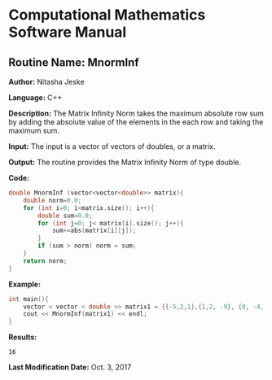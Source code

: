 # Computational Mathematics Software Manual

## **Routine Name:** MnormInf

**Author:** Nitasha Jeske

**Language:** C++

**Description:** The Matrix Infinity Norm takes the maximum absolute row sum by adding the absolute value of the elements in the each row and taking the maximum sum.

**Input:**  The input is a vector of vectors of doubles, or a matrix.

**Output:** The routine provides the Matrix Infinity Norm of type double.

**Code:**
```C++
double MnormInf (vector<vector<double>> matrix){
    double norm=0.0;
    for (int i=0; i<matrix.size(); i++){
        double sum=0.0;
        for (int j=0; j< matrix[i].size(); j++){
            sum+=abs(matrix[i][j]);
        }
        if (sum > norm) norm = sum;
    }
    return norm;
}
```

**Example:**
```C++
int main(){
    vector < vector < double >> matrix1 = {{-5,2,1},{1,2, -9}, {0, -4, 12}};
    cout << MnormInf(matrix1) << endl;
}
```

**Results:**  
```
16
```

**Last Modification Date:** Oct. 3, 2017

